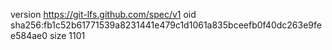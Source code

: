 version https://git-lfs.github.com/spec/v1
oid sha256:fb1c52b61771539a8231441e479c1d1061a835bceefb0f40dc263e9fee584ae0
size 1101
